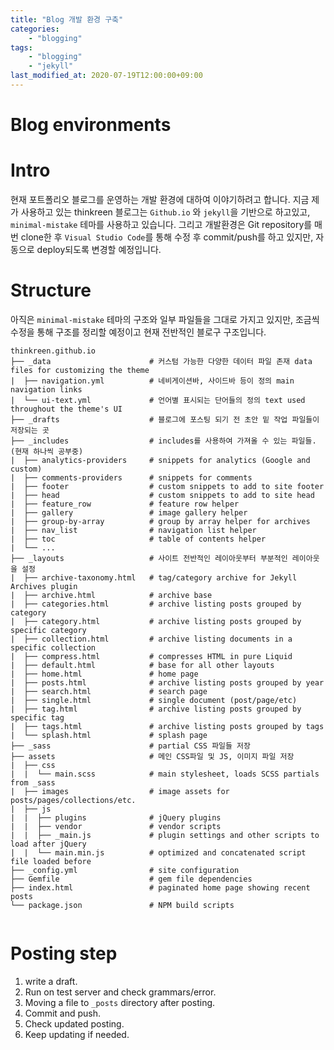 ```yaml
---
title: "Blog 개발 환경 구축"
categories: 
    - "blogging"
tags:
    - "blogging"
    - "jekyll"
last_modified_at: 2020-07-19T12:00:00+09:00
---
```



# Blog environments

# Intro
현재 포트폴리오 블로그를 운영하는 개발 환경에 대하여 이야기하려고 합니다.
지금 제가 사용하고 있는 thinkreen 블로그는 `Github.io` 와 `jekyll`을 기반으로 하고있고, `minimal-mistake` 테마를 사용하고 있습니다.
그리고 개발환경은 Git repository를 매번 clone한 후 `Visual Studio Code`를 통해 수정 후 commit/push를 하고 있지만, 자동으로 deploy되도록 변경할 예정입니다.

# Structure
아직은 `minimal-mistake` 테마의 구조와 일부 파일들을 그대로 가지고 있지만, 조금씩 수정을 통해 구조를 정리할 예정이고 현재 전반적인 블로구 구조입니다.

```
thinkreen.github.io
├── _data                      # 커스텀 가능한 다양한 데이터 파일 존재 data files for customizing the theme
|  ├── navigation.yml          # 네비게이션바, 사이드바 등이 정의 main navigation links
|  └── ui-text.yml             # 언어별 표시되는 단어들의 정의 text used throughout the theme's UI
├── _drafts                    # 블로그에 포스팅 되기 전 초안 밑 작업 파일들이 저장되는 곳
├── _includes                  # includes를 사용하여 가져올 수 있는 파일들. (현재 하나씩 공부중)
|  ├── analytics-providers     # snippets for analytics (Google and custom)
|  ├── comments-providers      # snippets for comments
|  ├── footer                  # custom snippets to add to site footer
|  ├── head                    # custom snippets to add to site head
|  ├── feature_row             # feature row helper
|  ├── gallery                 # image gallery helper
|  ├── group-by-array          # group by array helper for archives
|  ├── nav_list                # navigation list helper
|  ├── toc                     # table of contents helper
|  └── ...
├── _layouts                   # 사이트 전반적인 레이아웃부터 부분적인 레이아웃을 설정
|  ├── archive-taxonomy.html   # tag/category archive for Jekyll Archives plugin
|  ├── archive.html            # archive base
|  ├── categories.html         # archive listing posts grouped by category
|  ├── category.html           # archive listing posts grouped by specific category
|  ├── collection.html         # archive listing documents in a specific collection
|  ├── compress.html           # compresses HTML in pure Liquid
|  ├── default.html            # base for all other layouts
|  ├── home.html               # home page
|  ├── posts.html              # archive listing posts grouped by year
|  ├── search.html             # search page
|  ├── single.html             # single document (post/page/etc)
|  ├── tag.html                # archive listing posts grouped by specific tag
|  ├── tags.html               # archive listing posts grouped by tags
|  └── splash.html             # splash page
├── _sass                      # partial CSS 파일들 저장
├── assets                     # 메인 CSS파일 및 JS, 이미지 파일 저장
|  ├── css
|  |  └── main.scss            # main stylesheet, loads SCSS partials from _sass
|  ├── images                  # image assets for posts/pages/collections/etc.
|  ├── js
|  |  ├── plugins              # jQuery plugins
|  |  ├── vendor               # vendor scripts
|  |  ├── _main.js             # plugin settings and other scripts to load after jQuery
|  |  └── main.min.js          # optimized and concatenated script file loaded before
├── _config.yml                # site configuration
├── Gemfile                    # gem file dependencies
├── index.html                 # paginated home page showing recent posts
└── package.json               # NPM build scripts

```


```python

```

# Posting step
1. write a draft.
2. Run on test server and check grammars/error.
3. Moving a file to `_posts` directory after posting.
4. Commit and push.
5. Check updated posting.
6. Keep updating if needed.
